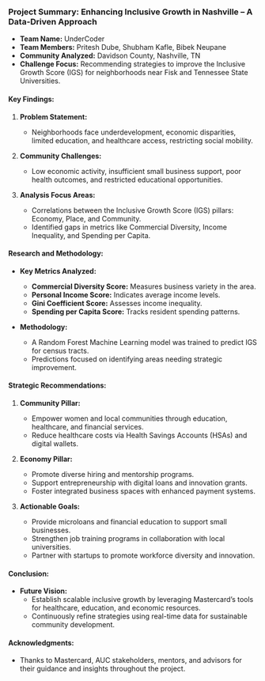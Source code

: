 ### Project Summary: Enhancing Inclusive Growth in Nashville – A Data-Driven Approach

- **Team Name:** UnderCoder  
- **Team Members:** Pritesh Dube, Shubham Kafle, Bibek Neupane  
- **Community Analyzed:** Davidson County, Nashville, TN  
- **Challenge Focus:** Recommending strategies to improve the Inclusive Growth Score (IGS) for neighborhoods near Fisk and Tennessee State Universities.  

#### Key Findings:
1. **Problem Statement:**  
   - Neighborhoods face underdevelopment, economic disparities, limited education, and healthcare access, restricting social mobility.

2. **Community Challenges:**  
   - Low economic activity, insufficient small business support, poor health outcomes, and restricted educational opportunities.

3. **Analysis Focus Areas:**  
   - Correlations between the Inclusive Growth Score (IGS) pillars: Economy, Place, and Community.
   - Identified gaps in metrics like Commercial Diversity, Income Inequality, and Spending per Capita.

#### Research and Methodology:
- **Key Metrics Analyzed:**  
   - **Commercial Diversity Score:** Measures business variety in the area.  
   - **Personal Income Score:** Indicates average income levels.  
   - **Gini Coefficient Score:** Assesses income inequality.  
   - **Spending per Capita Score:** Tracks resident spending patterns.

- **Methodology:**  
   - A Random Forest Machine Learning model was trained to predict IGS for census tracts.  
   - Predictions focused on identifying areas needing strategic improvement.

#### Strategic Recommendations:
1. **Community Pillar:**  
   - Empower women and local communities through education, healthcare, and financial services.  
   - Reduce healthcare costs via Health Savings Accounts (HSAs) and digital wallets.  

2. **Economy Pillar:**  
   - Promote diverse hiring and mentorship programs.  
   - Support entrepreneurship with digital loans and innovation grants.  
   - Foster integrated business spaces with enhanced payment systems.  

3. **Actionable Goals:**  
   - Provide microloans and financial education to support small businesses.  
   - Strengthen job training programs in collaboration with local universities.  
   - Partner with startups to promote workforce diversity and innovation.

#### Conclusion:
- **Future Vision:**  
   - Establish scalable inclusive growth by leveraging Mastercard’s tools for healthcare, education, and economic resources.  
   - Continuously refine strategies using real-time data for sustainable community development.

#### Acknowledgments:
- Thanks to Mastercard, AUC stakeholders, mentors, and advisors for their guidance and insights throughout the project.  
